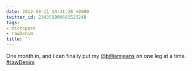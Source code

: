 ```yaml
---
date: 2012-08-11 14:41:28 +0000
twitter_id: 234358890601525248
tags:
- micropost
- rawDenim
title: ''
---
```


One month in, and I can finally put my [@billiamjeans](https://twitter.com/billiamjeans) on one leg at a time. [#rawDenim](https://twitter.com/hashtag/rawDenim)
